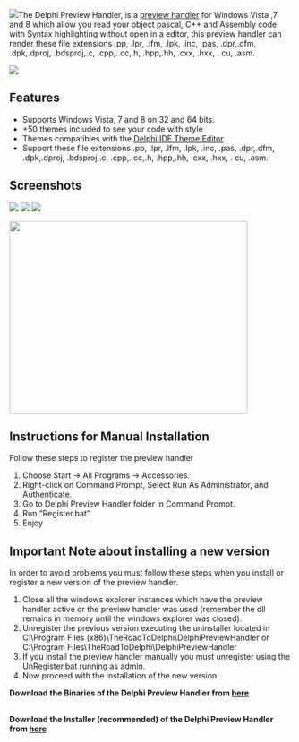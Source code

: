 ![](https://dl.dropboxusercontent.com/u/12733424/github/delphi-preview-handler/logo.png)The Delphi Preview Handler, is a <a href='http://msdn.microsoft.com/en-us/magazine/cc163487.aspx'>preview handler</a> for Windows Vista ,7 and 8 which allow you read your object pascal, C++ and Assembly code with Syntax highlighting without open in a editor, this preview handler can render these file extensions .pp, .lpr, .lfm, .lpk, .inc, .pas, .dpr,.dfm, .dpk,.dproj, .bdsproj,.c, .cpp,. cc,.h, .hpp,.hh, .cxx, .hxx, . cu, .asm.

[![](https://dl.dropboxusercontent.com/u/12733424/Images/followrruz.png)](https://twitter.com/RRUZ)

## Features ##
<ul>
<li>Supports Windows Vista, 7 and 8 on 32 and 64 bits.</li>
<li>+50 themes included to see your code with style</li>
<li>Themes compatibles with the <a href='http://code.google.com/p/delphi-ide-theme-editor/'>Delphi IDE Theme Editor</a></li>
<li>Support these file extensions .pp, .lpr, .lfm, .lpk, .inc, .pas, .dpr,.dfm, .dpk,.dproj, .bdsproj,.c, .cpp,. cc,.h, .hpp,.hh, .cxx, .hxx, . cu, .asm.</li>
</ul>


## Screenshots ##
<img src='https://dl.dropboxusercontent.com/u/12733424/Blog/Delphi%20Preview%20Handler/Images/1.png' />
<img src='https://dl.dropboxusercontent.com/u/12733424/Blog/Delphi%20Preview%20Handler/Images/2.png' />
<img src='https://dl.dropboxusercontent.com/u/12733424/Blog/Delphi%20Preview%20Handler/Images/3.png' />


<a href='http://www.youtube.com/watch?feature=player_embedded&v=kFvSC7MTdcQ' target='_blank'><img src='http://img.youtube.com/vi/kFvSC7MTdcQ/0.jpg' width='425' height=344 /></a><br>
<h2>Instructions for Manual Installation</h2>
Follow these steps to register the preview handler</blockquote>

  1. Choose Start -> All Programs -> Accessories.
  2. Right-click on Command Prompt, Select Run As Administrator, and Authenticate.
  3. Go to Delphi Preview Handler folder in Command Prompt.
  4. Run “Register.bat”
  5. Enjoy

## Important Note about installing  a new version ##
In order to avoid problems you must follow these steps when you install or register a new version of the preview handler.

  1. Close all the windows explorer instances which have the preview handler active or the preview handler was used (remember the dll remains in memory until the windows explorer was closed).
  2. Unregister the previous version executing the uninstaller located in C:\Program Files (x86)\TheRoadToDelphi\DelphiPreviewHandler or C:\Program Files\TheRoadToDelphi\DelphiPreviewHandler
  3. If you install the preview handler manually you must unregister using the UnRegister.bat  running as admin.
  4. Now proceed with the installation of the new version.

<strong>Download the Binaries of the Delphi Preview Handler from <a href='http://goo.gl/vMPL1H'>here </a></strong> 
<h2></h2>

<strong>Download the Installer (recommended) of the Delphi Preview Handler from <a href='http://goo.gl/e3qqnr'>here </a></strong> 
